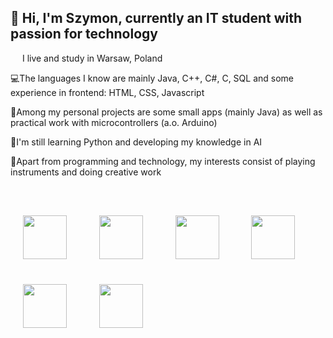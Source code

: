 ## 👋 Hi, I'm Szymon, currently an IT student with passion for technology <br/>
<p style="margin-bottom:10px;"><img src="https://github.com/user-attachments/assets/75eb44d8-cf86-4383-a67a-1833b3bdab1d" width="15" height="12" style="margin-right:1px, margin-left:2px;"> I live and study in Warsaw, Poland <br/></p>
<p style="margin-bottom:10px;">💻The languages I know are mainly Java, C++, C#, C, SQL and some experience in frontend: HTML, CSS, Javascript <br/></p>
<p style="margin-bottom:10px;">🎨Among my personal projects are some small apps (mainly Java) as well as practical work with microcontrollers (a.o. Arduino) <br/></p>
<p style="margin-bottom:10px;">🌱I'm still learning Python and developing my knowledge in AI <br/></p>
<p style="margin-bottom:10px;">🎹Apart from programming and technology, my interests consist of playing instruments and doing creative work <br/></p>
<br/>
<p>
  <img src="https://github.com/user-attachments/assets/4d2f0b31-7e47-4515-810b-d7a44f7fe661" width="70" height="70" style="margin:20px; display:inline-block;">&nbsp;&nbsp;
  <img src="https://github.com/user-attachments/assets/09cbd8ba-90f8-4143-8d14-3a1caebcc5f9" width="70" height="70" style="margin:20px; display:inline-block;">&nbsp;&nbsp;
  <img src="https://github.com/user-attachments/assets/1eed5910-0f0b-49ef-a282-7b77f2cfd2a5" width="70" height="70" style="margin:20px; display:inline-block;">&nbsp;&nbsp;
  <img src="https://github.com/user-attachments/assets/6e69c5d6-5569-4911-a665-7b54720c5816" width="70" height="70" style="margin:20px; display:inline-block;">&nbsp;&nbsp;
  <img src="https://github.com/user-attachments/assets/2011d576-ab6a-40d6-8aa1-32ec00c2f719" width="70" height="70" style="margin:20px; display:inline-block;">&nbsp;&nbsp;
  <img src="https://github.com/user-attachments/assets/39ee2706-e424-4cfd-a384-c2e8ecfc13d6" width="70" height="70" style="margin:20px; display:inline-block;">&nbsp;&nbsp;
</p>



